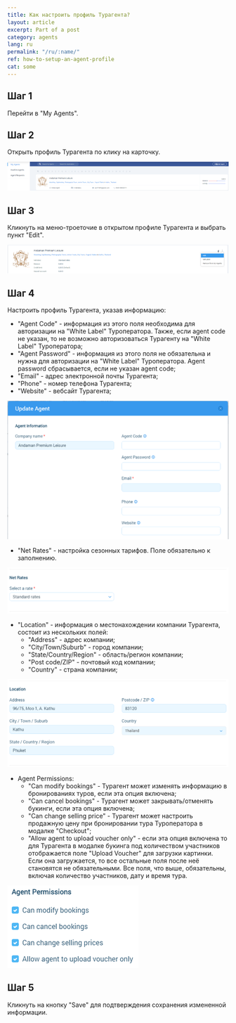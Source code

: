 ```yaml
---
title: Как настроить профиль Турагента?
layout: article
excerpt: Part of a post
category: agents
lang: ru
permalink: "/ru/:name/"
ref: how-to-setup-an-agent-profile
cat: some
---
```



## **Шаг 1**

Перейти в "My Agents".

## **Шаг 2**

Открыть профиль Турагента по клику на карточку.

![How_to_setup_an_agent_profile1](/assets/images/how_to_setup_an_agent_profile1.png)

## **Шаг 3**

Кликнуть на меню-троеточие в открытом профиле Турагента и выбрать пункт "Edit".

![How_to_setup_an_agent_profile2](/assets/images/how_to_setup_an_agent_profile2.png)

## **Шаг 4**

Настроить профиль Турагента, указав информацию:
- "Agent Code" - информация из этого поля необходима для авторизации на "White Label" Туроператора. Также, если agent code не указан, то не возможно авторизоваться Турагенту на "White Label" Туроператора;
- "Agent Password" - информация из этого поля не обязательна и нужна для авторизации на "White Label" Туроператора. Agent password сбрасывается, если не указан agent code;
- "Email" - адрес электронной почты Турагента;
- "Phone" - номер телефона Турагента;
- "Website" - вебсайт Турагента;

![How_to_setup_an_agent_profile3](/assets/images/how_to_setup_an_agent_profile3.png)

- "Net Rates" - настройка сезонных тарифов. Поле обязательно к заполнению.

![How_to_setup_an_agent_profile4](/assets/images/how_to_setup_an_agent_profile4.png)

- "Location" - информация о местонахождении компании Турагента, состоит из нескольких полей:
  - "Address" - адрес компании;
  - "City/Town/Suburb" - город компании;
  - "State/Country/Region" - область/регион компании;
  - "Post code/ZIP" - почтовый код компании;
  - "Country" - страна компании;
  
![How_to_setup_an_agent_profile5](/assets/images/how_to_setup_an_agent_profile5.png)

- Agent Permissions:
  - "Can modify bookings" - Турагент может изменять информацию в бронированиях туров, если эта опция включена;
  - "Can cancel bookings" - Турагент может закрывать/отменять букинги, если эта опция включена;
  - "Can change selling price" - Турагент может настроить продажную цену при бронировании тура Туроператора в модалке "Checkout";
  - "Allow agent to upload voucher only" - если эта опция включена то для Турагента в модалке букинга под количеством участников отображается поле "Upload Voucher" для загрузки картинки. Если она загружается, то все остальные поля после неё становятся не обязательными. Все поля, что выше, обязательны, включая количество участников, дату и время тура.
  
![How_to_setup_an_agent_profile6](/assets/images/how_to_setup_an_agent_profile6.png)
  
## **Шаг 5**
  
Кликнуть на кнопку "Save" для подтверждения сохранения измененной информации.